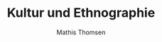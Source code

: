 ---
title: Kultur und Ethnographie
author: Mathis Thomsen
tags: 
    - article
    - Kultur
category: Kultur
description: Ethnographen benutzen ganz spezielle Modelle und Methodiken, um Kultur greibar und verstehbar zu machen. Ein sehr wertvoller Fundus bewehrter Werkzeuge für Designer, UXer und Product Owner.
image: image-9.jpg
---